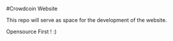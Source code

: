 #Crowdcoin Website

This repo will serve as space for the development of the website.

Opensource First ! :)